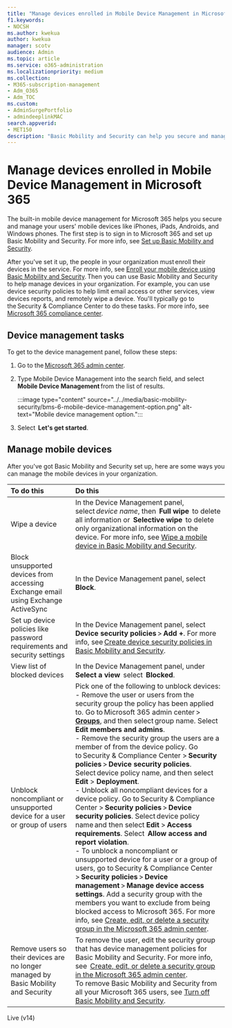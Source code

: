 ```yaml
---
title: "Manage devices enrolled in Mobile Device Management in Microsoft 365"
f1.keywords:
- NOCSH
ms.author: kwekua
author: kwekua
manager: scotv
audience: Admin
ms.topic: article
ms.service: o365-administration
ms.localizationpriority: medium
ms.collection: 
- M365-subscription-management
- Adm_O365
- Adm_TOC
ms.custom:
- AdminSurgePortfolio
- admindeeplinkMAC
search.appverid:
- MET150
description: "Basic Mobility and Security can help you secure and manage your organizations mobile devices."
---
```


# Manage devices enrolled in Mobile Device Management in Microsoft 365

The built-in mobile device management for Microsoft 365 helps you secure and manage your users' mobile devices like iPhones, iPads, Androids, and Windows phones. The first step is to sign in to Microsoft 365 and set up Basic Mobility and Security. For more info, see [Set up Basic Mobility and Security](set-up.md).

After you've set it up, the people in your organization must enroll their devices in the service. For more info, see [Enroll your mobile device using Basic Mobility and Security](enroll-your-mobile-device.md). Then you can use Basic Mobility and Security to help manage devices in your organization. For example, you can use device security policies to help limit email access or other services, view devices reports, and remotely wipe a device. You'll typically go to the Security & Compliance Center to do these tasks. For more info, see [Microsoft 365 compliance center](../../compliance/microsoft-365-compliance-center.md).

## Device management tasks

To get to the device management panel, follow these steps:

1. Go to the [Microsoft 365 admin center](../../admin/admin-overview/about-the-admin-center.md).

2. Type Mobile Device Management into the search field, and select **Mobile Device Management** from the list of results.

    :::image type="content" source="../../media/basic-mobility-security/bms-6-mobile-device-management-option.png" alt-text="Mobile device management option.":::

3. Select  **Let's get started**.

## Manage mobile devices

After you've got Basic Mobility and Security set up, here are some ways you can manage the mobile devices in your organization.

|**To do this**|**Do this**|
|:----------------|:------------------------------------------------------------------------------|
|Wipe a device |In the Device Management panel, select *device name*, then  **Full wipe**  to delete all information or  **Selective wipe**  to delete only organizational information on the device. For more info, see [Wipe a mobile device in Basic Mobility and Security](wipe-mobile-device.md).|
|Block unsupported devices from accessing Exchange email using Exchange ActiveSync |In the Device Management panel, select  **Block**. |
|Set up device policies like password requirements and security settings |In the Device Management panel, select **Device security policies** > **Add +**. For more info, see [Create device security policies in Basic Mobility and Security](create-device-security-policies.md).|
|View list of blocked devices  |In the Device Management panel, under  **Select a view**  select  **Blocked**. |
|Unblock noncompliant or unsupported device for a user or group of users  |Pick one of the following to unblock devices:<br/>- Remove the user or users from the security group the policy has been applied to. Go to Microsoft 365 admin center > <a href="https://go.microsoft.com/fwlink/p/?linkid=2052855" target="_blank">**Groups**</a>, and then select group name. Select **Edit members and admins**.<br/>- Remove the security group the users are a member of from the device policy. Go to Security & Compliance Center > **Security policies** > **Device security policies**. Select device policy name, and then select **Edit** > **Deployment**.<br/>- Unblock all noncompliant devices for a device policy. Go to Security & Compliance Center > **Security policies** > **Device security policies**. Select device policy name and then select **Edit** > **Access requirements**. Select  **Allow access and report violation**.<br/>- To unblock a noncompliant or unsupported device for a user or a group of users, go to Security & Compliance Center > **Security policies** > **Device management** > **Manage device access settings**. Add a security group with the members you want to exclude from being blocked access to Microsoft 365. For more info, see [Create, edit, or delete a security group in the Microsoft 365 admin center](../../admin/email/create-edit-or-delete-a-security-group.md).|
|Remove users so their devices are no longer managed by Basic Mobility and Security |To remove the user, edit the security group that has device management policies for Basic Mobility and Security. For more info, see  [Create, edit, or delete a security group in the Microsoft 365 admin center](../../admin/email/create-edit-or-delete-a-security-group.md).<br/>To remove Basic Mobility and Security from all your Microsoft 365 users, see [Turn off Basic Mobility and Security](turn-off.md).|

Live (v14)